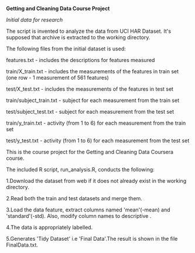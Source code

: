 **Getting and Cleaning Data Course Project**


*Initial data for research*

The script is invented to analyze the data from UCI HAR Dataset. It's supposed that archive is extracted to the working directory.

The following files from the initial dataset is used:


features.txt - includes the descriptions for features measured

train/X_train.txt - includes the measurements of the features in train set (one row - 1 measurement of 561 features)

test/X_test.txt - includes the measurements of the features in test set

train/subject_train.txt - subject for each measurement from the train set

test/subject_test.txt - subject for each measurement from the test set

train/y_train.txt - activity (from 1 to 6) for each measurement from the train set

test/y_test.txt - activity (from 1 to 6) for each measurement from the test set



This is the course project for the Getting and Cleaning Data Coursera course.

The included R script, run_analysis.R, conducts the following:



1.Download the dataset from web if it does not already exist in the working directory.

2.Read both the train and test datasets and merge them.

3.Load the data feature, extract columns named 'mean'(-mean) and 'standard'(-std). Also, modify column names to descriptive . 

4.The data is appropriately labelled.

5.Generates 'Tidy Dataset' i.e 'Final Data'.The result is shown in the file FinalData.txt.
